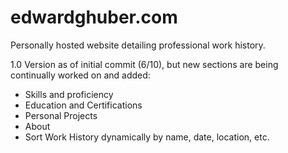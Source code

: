 # edwardghuber.com

Personally hosted website detailing professional work history. 

1.0 Version as of initial commit (6/10), but new sections are being continually worked on and added:
  - Skills and proficiency
  - Education and Certifications
  - Personal Projects
  - About
  - Sort Work History dynamically by name, date, location, etc.
